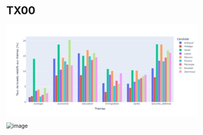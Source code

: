 # TX00
![img_1.png](img_1.png)

![image](https://user-images.githubusercontent.com/104847038/171122197-1fee9d9f-5e0a-49c6-9198-83931c1c3f3b.png)
